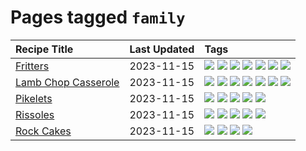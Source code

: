 # Pages tagged `family`

|Recipe Title|Last Updated|Tags
|:---|:---|:---|
|[Fritters](../recipes/fritters.md)|2023-11-15|[![](https://img.shields.io/badge/tag-chicken-13fda6)](../tags/chicken.md) [![](https://img.shields.io/badge/tag-family-10cdd6)](../tags/family.md) [![](https://img.shields.io/badge/tag-fried-1754e4)](../tags/fried.md) [![](https://img.shields.io/badge/tag-ham-d5a11)](../tags/ham.md) [![](https://img.shields.io/badge/tag-lamb-208450)](../tags/lamb.md) [![](https://img.shields.io/badge/tag-leftovers-6d71)](../tags/leftovers.md) [![](https://img.shields.io/badge/tag-vegetables-32613c)](../tags/vegetables.md)|
|[Lamb Chop Casserole](../recipes/lambchopcasserole.md)|2023-11-15|[![](https://img.shields.io/badge/tag-aussie-062ab)](../tags/aussie.md) [![](https://img.shields.io/badge/tag-baked-f1d19f)](../tags/baked.md) [![](https://img.shields.io/badge/tag-battered-517a72)](../tags/battered.md) [![](https://img.shields.io/badge/tag-casserole-e5c1d4)](../tags/casserole.md) [![](https://img.shields.io/badge/tag-family-10cdd6)](../tags/family.md) [![](https://img.shields.io/badge/tag-fried-1754e4)](../tags/fried.md) [![](https://img.shields.io/badge/tag-lamb-208450)](../tags/lamb.md)|
|[Pikelets](../recipes/pikelets.md)|2023-11-15|[![](https://img.shields.io/badge/tag-breakfast-659a8f)](../tags/breakfast.md) [![](https://img.shields.io/badge/tag-dessert-4e6ea)](../tags/dessert.md) [![](https://img.shields.io/badge/tag-family-10cdd6)](../tags/family.md) [![](https://img.shields.io/badge/tag-fried-1754e4)](../tags/fried.md) [![](https://img.shields.io/badge/tag-vegetarian-5d33f3)](../tags/vegetarian.md)|
|[Rissoles](../recipes/rissoles.md)|2023-11-15|[![](https://img.shields.io/badge/tag-aussie-062ab)](../tags/aussie.md) [![](https://img.shields.io/badge/tag-beef-28ab17)](../tags/beef.md) [![](https://img.shields.io/badge/tag-easy-8a534c)](../tags/easy.md) [![](https://img.shields.io/badge/tag-family-10cdd6)](../tags/family.md) [![](https://img.shields.io/badge/tag-fried-1754e4)](../tags/fried.md)|
|[Rock Cakes](../recipes/rockcakes.md)|2023-11-15|[![](https://img.shields.io/badge/tag-baked-f1d19f)](../tags/baked.md) [![](https://img.shields.io/badge/tag-dessert-4e6ea)](../tags/dessert.md) [![](https://img.shields.io/badge/tag-family-10cdd6)](../tags/family.md) [![](https://img.shields.io/badge/tag-vegetarian-5d33f3)](../tags/vegetarian.md)|